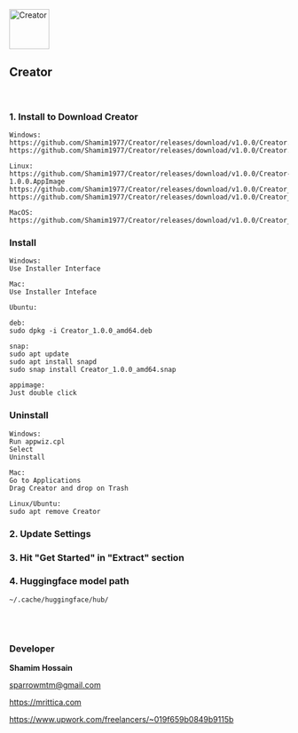 <img src="assedts/appicon.png" alt="Creator" width="72">

## Creator

<br>


### 1. Install to Download Creator

```
Windows:
https://github.com/Shamim1977/Creator/releases/download/v1.0.0/Creator.1.0.0.msi
https://github.com/Shamim1977/Creator/releases/download/v1.0.0/Creator.Setup.1.0.0.exe

Linux:
https://github.com/Shamim1977/Creator/releases/download/v1.0.0/Creator-1.0.0.AppImage
https://github.com/Shamim1977/Creator/releases/download/v1.0.0/Creator_1.0.0_amd64.deb
https://github.com/Shamim1977/Creator/releases/download/v1.0.0/Creator_1.0.0_amd64.snap

MacOS:
https://github.com/Shamim1977/Creator/releases/download/v1.0.0/Creator_1.0.0_amd64.dmg

```


### Install

```
Windows:
Use Installer Interface

Mac:
Use Installer Inteface

Ubuntu:

deb:
sudo dpkg -i Creator_1.0.0_amd64.deb

snap:
sudo apt update
sudo apt install snapd
sudo snap install Creator_1.0.0_amd64.snap

appimage:
Just double click
```

### Uninstall

```
Windows: 
Run appwiz.cpl
Select
Uninstall

Mac:
Go to Applications
Drag Creator and drop on Trash

Linux/Ubuntu:
sudo apt remove Creator
```


### 2. Update Settings


### 3. Hit "Get Started" in "Extract" section


### 4. Huggingface model path

```
~/.cache/huggingface/hub/
```


<br>
<br>


### Developer

<strong>Shamim Hossain</strong>

<sparrowmtm@gmail.com>

<https://mrittica.com>

<https://www.upwork.com/freelancers/~019f659b0849b9115b>